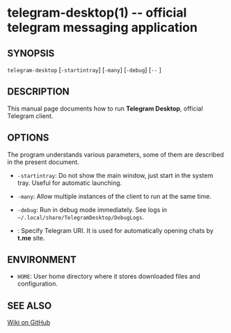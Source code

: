 # telegram-desktop(1) -- official telegram messaging application

## SYNOPSIS
`telegram-desktop` \[`-startintray`\] \[`-many`\] \[`-debug`\] \[`--` <URI>\]

## DESCRIPTION
This manual page documents how to run **Telegram Desktop**, official Telegram
client.

## OPTIONS
The program understands various parameters, some of them are described in the
present document.

  * `-startintray`:
     Do not show the main window, just start in the system tray. Useful for
     automatic launching.

  * `-many`:
    Allow multiple instances of the client to run at the same time.

  * `-debug`:
    Run in debug mode immediately. See logs in
    `~/.local/share/TelegramDesktop/DebugLogs`.

  * <URI>:
    Specify Telegram URI. It is used for automatically opening chats by **t.me**
    site.

## ENVIRONMENT
  * `HOME`:
    User home directory where it stores downloaded files and configuration.

## SEE ALSO
[Wiki on GitHub](https://github.com/telegramdesktop/tdesktop/wiki)
